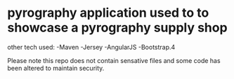 # pyrography application used to to showcase a pyrography supply shop

other tech used:
-Maven
-Jersey
-AngularJS
-Bootstrap.4

Please note this repo does not contain sensative files and some code has been altered to maintain security.
